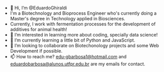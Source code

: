 - 👋 Hi, I’m @EduardoGhiraldi
- I'm a Biotechnology and Bioprocess Engineer who's currently doing a Master's degree in Technology applied in Biosciences.
- Currently, I work with fermentation processes for the development of additives for animal health!
- 👀 I’m interested in learning more about coding, specially data science!
- 🌱 I’m currently learning a little bit of Python and JavaScript. 
- 💞️ I’m looking to collaborate on Biotechonology projects and some Web Development if possible.
- 📫 How to reach me? edu-gbarbosa1@hotmail.com and eduardobarbosa@alunos.utfpr.edu.br are my emails for contact.

<!---
EduardoGhiraldi/EduardoGhiraldi is a ✨ special ✨ repository because its `README.md` (this file) appears on your GitHub profile.
You can click the Preview link to take a look at your changes.
--->
